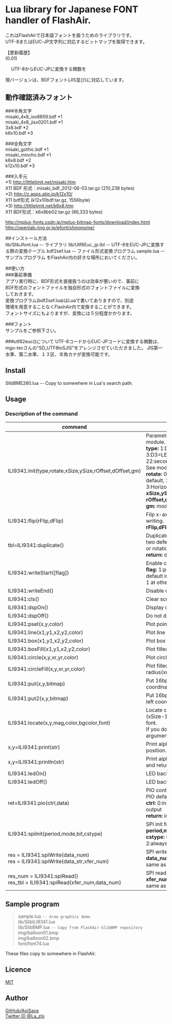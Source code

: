 # Lua library for Japanese FONT handler of FlashAir.

これはFlashAirで日本語フォントを扱うためのライブラリです。  
UTF-8またはEUC-JP文字列に対応するビットマップを取得できます。  
  
【更新履歴】  
(0.01)  

　
UTF-8からEUC-JPに変換する関数を

現バージョンは、BDFフォント(JIS並び)に対応しています。  

## 動作確認済みフォント  
###半角文字  
misaki_4x8_iso8859.bdf  *1  
misaki_4x8_jisx0201.bdf *1  
3x8.bdf    *2  
k6x10.bdf  *3  

###全角文字  
misaki_gothic.bdf *1  
misaki_mincho.bdf *1  
k6x8.bdf   *2  
k12x10.bdf *3  

###入手元  
*1) http://littlelimit.net/misaki.htm  
X11 BDF 形式：misaki_bdf_2012-06-03.tar.gz (210,238 bytes)  
*2) http://z.apps.atjp.jp/k12x10/  
X11 bdf形式 (k12x10bdf.tar.gz, 155Kbyte)  
*3) http://littlelimit.net/k6x8.htm  
X11 BDF形式：k6x8bb02.tar.gz (86,333 bytes)  

http://mplus-fonts.osdn.jp/mplus-bitmap-fonts/download/index.html
http://openlab.ring.gr.jp/efont/shinonome/

##インストール方法  
    lib/SlibJfont.lua  -- ライブラリ
    lib/Utf8Euc_jp.tbl -- UTF-8をEUC-JPに変換する際の変換テーブル
    bdf2sef.lua -- ファイル形式変換プログラム
    sample.lua  -- サンプルプログラム
をFlashAir内の好きな場所においてください。

##使い方  
###事前準備  
アプリ実行時に、BDF形式を直接扱うのは効率が悪いので、事前に  
BDF形式のフォントファイルを独自形式のフォントファイルに変換  
しておきます。  
変換プログラム(bdf2sef.lua)はLuaで書いてありますので、別途  
環境を用意することなくFlashAir内で変換することができます。  
フォントサイズにもよりますが、変換には５分程度かかります。  

###フォント  
サンプルをご参照下さい。

###utf82euc()について
UTF-8コードからEUC-JPコードに変換する関数は、mgo-tecさんの"SD_UTF8toSJIS"をアレンジさせていただきました。
JIS第一水準、第二水準、１３区、半角カナが変換可能です。  

## Install

SlibBME280.lua -- Copy to somewhere in Lua's search path.


## Usage
### Description of the command

command | description
--- | ---
ILI9341:init(type,rotate,xSize,ySize,rOffset,dOffset,gm) | Parameter initialization and reset LCD module.<br>**type:** 1:D3=RST,  2:D3=PIO, 3:D3=LED, 4:with SPI, 21:primaly, 22:secondaly, 23:twin <br> See module connections information.<br>**rotate:** 0:Vertical default, 1:Horizontal default, 2:Vertical reverse, 3:Horizontal reverse<br>**xSize,ySize:** LCD x size, y size<br>**rOffset,dOffset:** RAM address offset<br>**gm:** module GM pad
ILI9341:flip(rFlip,dFlip) | Filp x-axis or y-axis for graphic writing.<br>**rFlip,dFlip:** 0:normal, 1:flip
tbl=ILI9341:duplicate() | Duplicate ILI9341 library, if you use two deferent TFT module of ILI9341 or rotation.<br>**return:** duplicated table of library.
ILI9341:writeStart([flag]) | Enable control.<br>**flag:** 1:primaly, 2:secondly, 3:both<br>default is 2 at TYPE22, 3 at TYPE23, 1 at others.
ILI9341:writeEnd()   | Disable control.
ILI9341:cls()        | Clear screen.
ILI9341:dspOn()      | Display contents of RAM.
ILI9341:dspOff()     | Do not display contents of RAM.
ILI9341:pset(x,y,color) | Plot point at (x,y).
ILI9341:line(x1,y1,x2,y2,color) | Plot line (x1,y1)-(x2,y2).
ILI9341:box(x1,y1,x2,y2,color) | Plot box (x1,y1)-(x2,y2).
ILI9341:boxFill(x1,y1,x2,y2,color) | Plot filled box (x1,y1)-(x2,y2).
ILI9341:circle(x,y,xr,yr,color) | Plot circle of center(x,y), radius(xr,yr).
ILI9341:circleFill(x,y,xr,yr,color) | Plot filled circle of center(x,y), radius(xr,yr).
ILI9341:put(x,y,bitmap) | Put 16bpp bitmap at upper left coordinates with (x,y).
ILI9341:put2(x,y,bitmap)| Put 16bpp flat bitmap faster at upper left coordinates with (x,y).
ILI9341:locate(x,y,mag,color,bgcolor,font) | Locate cursor, set print area(x,y)-(xSize-1,ySize-1), attributions and font.<br>If you do not want to change any arguments you can substitute nil.
x,y=ILI9341:print(str) | Print alphabets and return next cursor position.
x,y=ILI9341:println(str) | Print alphabets, creates a new line and return next cursor position.
ILI9341:ledOn() | LED backlight ON at TYPE2.
ILI9341:ledOff() | LED backlight OFF at TYPE2.
ret=ILI9341:pio(ctrl,data) | PIO control of DAT3 at TYPE3.<br>PIO default is input.<br>**ctrl:** 0:input, 1:output. data: value for output<br>**return:** input value or nil at TYPE1
ILI9341:spiInit(period,mode,bit,cstype)|SPI init for TYPE4.<br>**period,mode,bit:** same as fa.spi(...)<br>**cstype:** 0:low enable, 1:high enable, 2:always High-Z
res = ILI9341:spiWrite(data_num)<br>res = ILI9341:spiWrite(data_str,xfer_num)|SPI write for TYPE4.<br>**data_num,data_str,xfer_num,res:** same as fa.spi("write", ...)
res_num = ILI9341:spiRead()<br>res_tbl = ILI9341:spiRead(xfer_num,data_num)|SPI read for TYPE4.<br>**xfer_num,data_num,res_num,res_tbl:** same as fa.spi("read", ...)


## Sample program

>sample.lua       `-- draw graphics demo`  
>lib/SlibILI9341.lua  
>lib/SlibBMP.lua  `-- Copy from FlashAir-SlibBMP repository`  
>img/balloon01.bmp  
>img/balloon02.bmp  
>font/font74.lua  

These files copy to somewhere in FlashAir.


## Licence

[MIT](https://github.com/AoiSaya/FlashAir-SlibILI9341/blob/master/LICENSE)

## Author

[GitHub/AoiSaya](https://github.com/AoiSaya)  
[Twitter ID @La_zlo](https://twitter.com/La_zlo)
